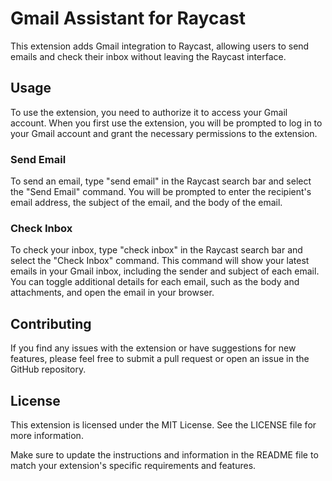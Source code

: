 # Gmail Assistant for Raycast

This extension adds Gmail integration to Raycast, allowing users to send emails and check their inbox without leaving the Raycast interface.

## Usage

To use the extension, you need to authorize it to access your Gmail account. When you first use the extension, you will be prompted to log in to your Gmail account and grant the necessary permissions to the extension.

### Send Email

To send an email, type "send email" in the Raycast search bar and select the "Send Email" command. You will be prompted to enter the recipient's email address, the subject of the email, and the body of the email.

### Check Inbox

To check your inbox, type "check inbox" in the Raycast search bar and select the "Check Inbox" command. This command will show your latest emails in your Gmail inbox, including the sender and subject of each email. You can toggle additional details for each email, such as the body and attachments, and open the email in your browser.

## Contributing

If you find any issues with the extension or have suggestions for new features, please feel free to submit a pull request or open an issue in the GitHub repository.

## License

This extension is licensed under the MIT License. See the LICENSE file for more information.

Make sure to update the instructions and information in the README file to match your extension's specific requirements and features.
